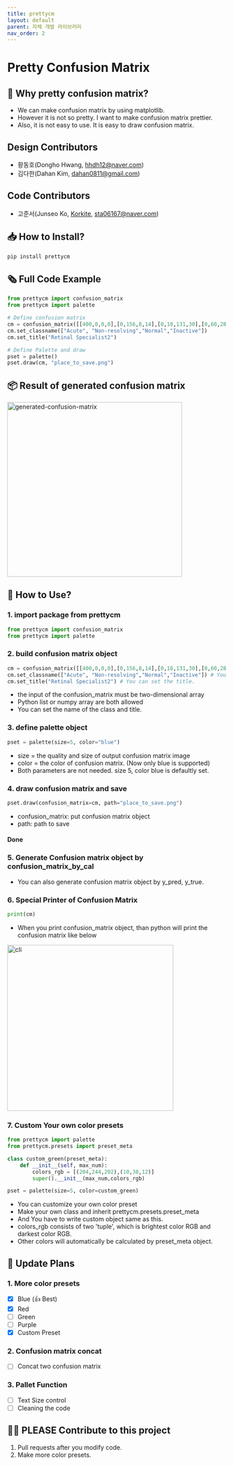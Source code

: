 ```yaml
---
title: prettycm
layout: default
parent: 자체 개발 라이브러리
nav_order: 2
---
```

# Pretty Confusion Matrix

## 🤔 Why pretty confusion matrix?
* We can make confusion matrix by using matplotlib.
* However it is not so pretty. I want to make confusion matrix prettier.
* Also, it is not easy to use. It is easy to draw confusion matrix. 

## Design Contributors
* 황동호(Dongho Hwang, [hhdh12@naver.com](hhdh12@naver.com))
* 김다한(Dahan Kim, [dahan0811@gmail.com](dahan0811@gmail.com))

## Code Contributors
* 고준서(Junseo Ko, [Korkite](github.com/kojunseo), [sta06167@naver.com](sta06167@naver.com))

## 📥 How to Install?
```python
pip install prettycm
```

## 🗞 Full Code Example
```python
from prettycm import confusion_matrix
from prettycm import palette

# Define confusion matrix 
cm = confusion_matrix([[400,0,0,0],[0,156,8,14],[0,18,131,30],[0,60,28,75]])
cm.set_classname(["Acute", "Non-resolving","Normal","Inactive"])
cm.set_title("Retinal Specialist2")

# Define Palette and draw
pset = palette()
pset.draw(cm, "place_to_save.png")
```

## 📦 Result of generated confusion matrix
<img width="400" alt="generated-confusion-matrix" src="https://user-images.githubusercontent.com/50725139/150660626-54afae22-bc74-4fd8-a34b-936d9ea66f01.png">

## 📰 How to Use?
### 1. import package from prettycm
```python
from prettycm import confusion_matrix
from prettycm import palette
```

### 2. build confusion matrix object
```python
cm = confusion_matrix([[400,0,0,0],[0,156,8,14],[0,18,131,30],[0,60,28,75]])
cm.set_classname(["Acute", "Non-resolving","Normal","Inactive"]) # You can set the class name.
cm.set_title("Retinal Specialist2") # You can set the title.
```
* the input of the confusion_matrix must be two-dimensional array
* Python list or numpy array are both allowed
* You can set the name of the class and title.

### 3. define palette object
```python
pset = palette(size=5, color="blue")
```
* size = the quality and size of output confusion matrix image
* color = the color of confusion matrix. (Now only blue is supported)
* Both parameters are not needed. size 5, color blue is defaultly set.

### 4. draw confusion matrix and save
```python
pset.draw(confusion_matrix=cm, path="place_to_save.png")
```
* confusion_matrix: put confusion matrix object
* path: path to save
#### Done

### 5. Generate Confusion matrix object by confusion_matrix_by_cal
* You can also generate confusion matrix object by y_pred, y_true.


### 6. Special Printer of Confusion Matrix
```python
print(cm)
```
* When you print confusion_matrix object, than python will print the confusion matrix like below
<img width="380" alt="cli" src="https://user-images.githubusercontent.com/50725139/150660624-ed90dc6e-c852-472e-acb0-f03f8eabb58b.png">

### 7. Custom Your own color presets
```python
from prettycm import palette
from prettycm.presets import preset_meta

class custom_green(preset_meta):
    def __init__(self, max_num):
        colors_rgb = [(204,244,202),(10,30,12)]
        super().__init__(max_num,colors_rgb)

pset = palette(size=5, color=custom_green)
```
* You can customize your own color preset
* Make your own class and inherit prettycm.presets.preset_meta
* And You have to write custom object same as this.
* colors_rgb consists of two 'tuple', which is brightest color RGB and darkest color RGB.
* Other colors will automatically be calculated by preset_meta object.


## 📆 Update Plans
### 1. More color presets
- [x] Blue (👍 Best)
- [x] Red
- [ ] Green
- [ ] Purple
- [x] Custom Preset

### 2. Confusion matrix concat
- [ ] Concat two confusion matrix

### 3. Pallet Function
- [ ] Text Size control
- [ ] Cleaning the code

## 🙏🏻 PLEASE Contribute to this project 
1. Pull requests after you modify code.
2. Make more color presets.
